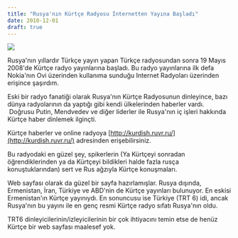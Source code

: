 ```yaml
---
title: "Rusya'nın Kürtçe Radyosu İnternetten Yayına Başladı"
date: 2010-12-01
draft: true
---
```


![](/images/ku.gif)

Rusya'nın yıllardır Türkçe yayın yapan Türkçe radyosundan sonra 19 Mayıs 2008'de Kürtçe radyo yayınlarına başladı. Bu radyo yayınlarına ilk defa Nokia'nın Ovi üzerinden kullanıma sunduğu Internet Radyoları üzerinden erişince şaşırdım.

Eski bir radyo fanatiği olarak Rusya'nın Kürtçe Radyosunun dinleyince, bazı dünya radyolarının da yaptığı gibi kendi ülkelerinden haberler vardı.  Doğrusu Putin, Mendvedev ve diğer liderler ile Rusya'nın iç işleri hakkında Kürtçe haber dinlemek ilginçti.

Kürtçe haberler ve online radyoya [http://kurdish.ruvr.ru/](http://kurdish.ruvr.ru/) adresinden erişebilirsiniz.

Bu radyodaki en güzel şey, spikerlerin (Ya Kürtçeyi sonradan öğrendiklerinden ya da Kürtçeyi bildikleri halde fazla rusça konuştuklarından) sert ve Rus ağzıyla Kürtçe konuşmaları.

Web sayfası olarak da güzel bir sayfa hazırlamışlar. Rusya dışında, Ermenistan, İran, Türkiye ve ABD'nin de Kürtçe yayınları bulunuyor. En eskisi Ermenistan'ın Kürtçe yayınıydı. En sonuncusu ise Türkiye (TRT 6) idi, ancak Rusya'nın bu yayını ile en genç resmi Kürtçe radyo sıfatı Rusya'nın oldu.

TRT6 dinleyicilerinin/izleyicilerinin bir çok ihtiyacını temin etse de henüz Kürtçe bir web sayfası maalesef yok.
